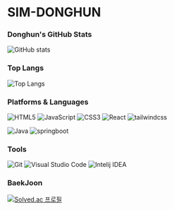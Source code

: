 # SIM-DONGHUN

### Donghun's GitHub Stats

![GitHub stats](https://github-readme-stats.vercel.app/api?username=Saaad9&show_icons=true&theme=radical)

### Top Langs
![Top Langs](https://github-readme-stats.vercel.app/api/top-langs/?username=anuraghazra)

### Platforms & Languages
![HTML5](https://img.shields.io/badge/HTML5-E34F26.svg?&style=for-the-badge&logo=HTML5&logoColor=white)
![JavaScript](https://img.shields.io/badge/JavaScript-F7DF1E.svg?&style=for-the-badge&logo=JavaScript&logoColor=white)
![CSS3](https://img.shields.io/badge/CSS3-1572B6.svg?&style=for-the-badge&logo=CSS3&logoColor=white)
![React](https://img.shields.io/badge/react-61DAFB.svg?&style=for-the-badge&logo=react%20Code&logoColor=white)
![tailwindcss](https://img.shields.io/badge/tailwindcss-06B6D4.svg?&style=for-the-badge&logo=tailwindcss%20Code&logoColor=white)


![Java](https://img.shields.io/badge/Java-007396.svg?&style=for-the-badge&logo=Java&logoColor=white)
![springboot](https://img.shields.io/badge/springboot-6DB33F.svg?&style=for-the-badge&logo=springboot&logoColor=white)


### Tools
![Git](https://img.shields.io/badge/Git-F05032.svg?&style=for-the-badge&logo=Git&logoColor=white)
![Visual Studio Code](https://img.shields.io/badge/Visual%20Studio%20Code-007ACC.svg?&style=for-the-badge&logo=Visual%20Studio%20Code&logoColor=white)
![Intelij IDEA](https://img.shields.io/badge/intellijidea-000000.svg?&style=for-the-badge&logo=intellijidea%20Code&logoColor=white)



### BaekJoon
[![Solved.ac
프로필](http://mazassumnida.wtf/api/generate_badge?boj=ehdgnstla)](https://solved.ac/ehdgnstla)

